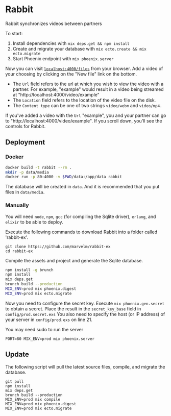 # Rabbit

Rabbit synchronizes videos between partners

To start:

  1. Install dependencies with `mix deps.get && npm install`
  2. Create and migrate your database with `mix ecto.create && mix ecto.migrate`
  3. Start Phoenix endpoint with `mix phoenix.server`

Now you can visit [`localhost:4000/files`](http://localhost:4000/files) from your browser.
Add a video of your choosing by clicking on the "New file" link on the bottom.


 - The `Url` field refers to the url at which you wish to view the video with a partner.
For example, "example" would result in a video being streamed at "http://localhost:4000/video/example"
 - The `Location` field refers to the location of the video file on the disk.
 - The `Content type` can be one of two strings `video/webm` and `video/mp4.`

If you've added a video with the `Url` "example", you and your partner
can go to "http://localhost:4000/video/example". If you scroll down, you'll see the
controls for Rabbit.

## Deployment
### Docker
```bash
docker build -t rabbit --rm .
mkdir -p data/media
docker run -p 80:4000 -v $PWD/data:/app/data rabbit
```
The database will be created in `data`. And it is recommended that you
put files in `data/media`.

### Manually
You will need `node`, `npm`, `gcc` (for compiling the Sqlite driver), `erlang`, and `elixir` to be able to deploy.

Execute the following commands to download Rabbit into a folder called 'rabbit-ex'.
```
git clone https://github.com/marvelm/rabbit-ex
cd rabbit-ex
```

Compile the assets and project and generate the Sqlite database.
```bash
npm install -g brunch
npm install
mix deps.get
brunch build --production
MIX_ENV=prod mix phoenix.digest
MIX_ENV=prod mix ecto.migrate
```

Now you need to configure the secret key. Execute `mix phoenix.gen.secret` to obtain a secret.
Place the result in the `secret_key_base` field in `config/prod.secret.exs`
You also need to specify the host (or IP address) of your server in `config/prod.exs`
on line 21.


You may need sudo to run the server
```
PORT=80 MIX_ENV=prod mix phoenix.server
```

## Update
The following script will pull the latest source files, compile, and migrate the database.

```
git pull
npm install
mix deps.get
brunch build --production
MIX_ENV=prod mix compile
MIX_ENV=prod mix phoenix.digest
MIX_ENV=prod mix ecto.migrate
```
